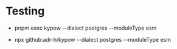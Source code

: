 # Testing
- pnpm exec kypow --dialect postgres --moduleType esm

- npx github:adr-h/kypow --dialect postgres --moduleType esm
<!-- PROJECT_ROOT="$(pwd)" npx tsx .kypow/entry.ts -->
<!-- npx kypow -->
<!-- PROJECT_ROOT="$(pwd)" npx tsx .kypow/entry.ts -->